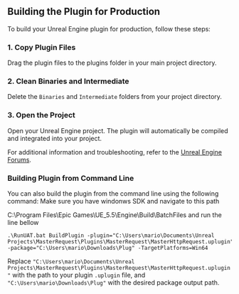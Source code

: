 ## Building the Plugin for Production

To build your Unreal Engine plugin for production, follow these steps:

### 1. Copy Plugin Files

Drag the plugin files to the plugins folder in your main project directory.

### 2. Clean Binaries and Intermediate

Delete the `Binaries` and `Intermediate` folders from your project directory.

### 3. Open the Project

Open your Unreal Engine project. The plugin will automatically be compiled and integrated into your project.

For additional information and troubleshooting, refer to the [Unreal Engine Forums](https://forums.unrealengine.com/t/how-to-manually-build-plugins/352910).

### Building Plugin from Command Line

You can also build the plugin from the command line using the following command:
Make sure you have windonws SDK and navigate to this path 

 C:\Program Files\Epic Games\UE_5.5\Engine\Build\BatchFiles and run the line bellow
```shell
.\RunUAT.bat BuildPlugin -plugin="C:\Users\mario\Documents\Unreal Projects\MasterRequest\Plugins\MasterRequest\MasterHttpRequest.uplugin" -package="C:\Users\mario\Downloads\Plug" -TargetPlatforms=Win64
```

Replace `"C:\Users\mario\Documents\Unreal Projects\MasterRequest\Plugins\MasterRequest\MasterHttpRequest.uplugin"` with the path to your plugin `.uplugin` file, and `"C:\Users\mario\Downloads\Plug"` with the desired package output path.
